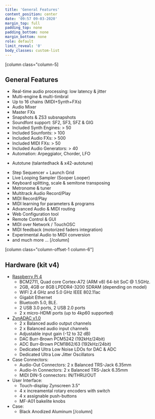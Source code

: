 ```yaml
---
title: 'General Features'
content_position: center
date: '09:57 09-03-2020'
margin_top: full
padding_top: none
padding_bottom: none
margin_bottom: none
role: default
limit_reveal: '0'
body_classes: custom-list
---
```


[column class="column-5]
## General Features
* Real-time audio processing: low latency & jitter
* Multi-engine & multi-timbral
* Up to 16 chains (MIDI+Synth+FXs)
* Audio Mixer
* Master FXs
* Snapshots & ZS3 subsnapshots
* Soundfont support: SF2, SF3, SFZ & GIG
* Included Synth Engines: > 50
* Included Sounfonts: > 100
* Included Audio FXs: > 500
* Included MIDI FXs: > 50
* Included Audio Generators: > 40
* Automation: Arpeggiator, Chorder, LFO
+ Autotune (talantedhack & x42-autotune)
* Step Sequencer + Launch Grid
* Live Looping Sampler (Sooper Looper)
* Keyboard splitting, scale & semitone transposing
* Metronome & tuner
* Multitrack Audio Record/Play
* MIDI Record/Play
* MIDI learning for parameters & programs
* Advanced Audio & MIDI routing
* Web Configuration tool
* Remote Control & GUI
* MIDI over Network / TouchOSC
* MIDI feedback (motorized faders integration)
* Experimental Audio to MIDI conversion
* and much more ...
[/column]

[column  class="column-offset-1 column-6"]
## Hardware (kit v4)
* [Raspberry Pi 4](https://www.raspberrypi.org/products/raspberry-pi-4-model-b/specifications/)
    * BCM2711, Quad core Cortex-A72 (ARM v8) 64-bit SoC @ 1.5GHz.
    * 2GB, 4GB or 8GB LPDDR4-3200 SDRAM (depending on model)
    * WIFI 2.4 GHz and 5.0 GHz IEEE 802.11ac
    * Gigabit Ethernet
    * Bluetooth 5.0, BLE.
    * 2 USB 3.0 ports, 2 USB 2.0 ports
    * 2 x micro-HDMI ports (up to 4kp60 supported)
* [ZynADAC v1.0](https://blog.zynthian.org/2021/05/zynadac-v1-0-an-open-hardware-soundcard-for-zynthian/)
    * 2 x Balanced audio output channels
    * 2 x Balanced audio input channels
    * Adjustable input gain (-12 to 32 dB)
    * DAC Burr-Brown PCM5242 (192kHz/24bit)
    * ADC Burr-Brown PCM1862/63 (192kHz/24bit)
    * Dedicated Ultra Low Noise LDOs for DAC & ADC
    * Dedicated Ultra Low Jitter Oscillators
* Case Connectors:
    * Audio-Out Connectors: 2 x Balanced TRS-Jack 6.35mm
    * Audio-In Connectors: 2 x Balanced TRS-Jack 6.35mm
    * MIDI DIN-5 connectors: IN/THRU/OUT
* User Interface:
    * Touch-display Zynscreen 3.5"
    * 4 x increamental rotary encoders with switch
    * 4 x assignable push-buttons
    * MF-A01 bakelite knobs
* Case: 
    * Black Anodized Aluminum
[/column]
